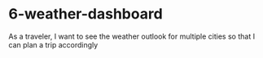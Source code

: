# 6-weather-dashboard
As a traveler, I want to see the weather outlook for multiple cities so that I can plan a trip accordingly
